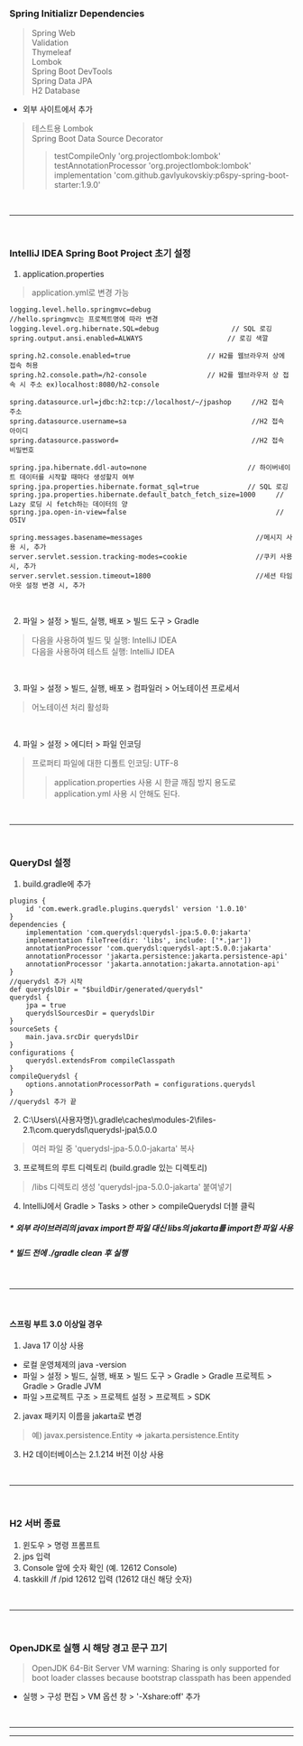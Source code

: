 ### Spring Initializr Dependencies  
> Spring Web  
> Validation  
> Thymeleaf  
> Lombok  
> Spring Boot DevTools  
> Spring Data JPA  
> H2 Database  
- 외부 사이트에서 추가  
> 테스트용 Lombok  
> Spring Boot Data Source Decorator  
>> testCompileOnly 'org.projectlombok:lombok'  
>> testAnnotationProcessor 'org.projectlombok:lombok'  
>> implementation 'com.github.gavlyukovskiy:p6spy-spring-boot-starter:1.9.0'  
<br>

---  
<br>

### IntelliJ IDEA Spring Boot Project 초기 설정  
1. application.properties
> application.yml로 변경 가능
```
logging.level.hello.springmvc=debug                    //hello.springmvc는 프로젝트명에 따라 변경
logging.level.org.hibernate.SQL=debug                  // SQL 로깅
spring.output.ansi.enabled=ALWAYS                     // 로깅 색깔

spring.h2.console.enabled=true                   // H2를 웹브라우저 상에 접속 허용
spring.h2.console.path=/h2-console               // H2를 웹브라우저 상 접속 시 주소 ex)localhost:8080/h2-console

spring.datasource.url=jdbc:h2:tcp://localhost/~/jpashop     //H2 접속 주소
spring.datasource.username=sa                               //H2 접속 아이디
spring.datasource.password=                                 //H2 접속 비밀번호

spring.jpa.hibernate.ddl-auto=none                         // 하이버네이트 데이터를 시작할 때마다 생성할지 여부
spring.jpa.properties.hibernate.format_sql=true            // SQL 로깅
spring.jpa.properties.hibernate.default_batch_fetch_size=1000     // Lazy 로딩 시 fetch하는 데이터의 양
spring.jpa.open-in-view=false                                     // OSIV

spring.messages.basename=messages                            //메시지 사용 시, 추가  
server.servlet.session.tracking-modes=cookie                 //쿠키 사용 시, 추가
server.servlet.session.timeout=1800                          //세션 타임아웃 설정 변경 시, 추가
```
<br>  

2. 파일 > 설정 > 빌드, 실행, 배포 > 빌드 도구 > Gradle   
> 다음을 사용하여 빌드 및 실행: IntelliJ IDEA  
> 다음을 사용하여 테스트 실행: IntelliJ IDEA
<br>

3. 파일 > 설정 > 빌드, 실행, 배포 > 컴파일러 > 어노테이션 프로세서
> 어노테이션 처리 활성화
<br>

4. 파일 > 설정 > 에디터 > 파일 인코딩    
> 프로퍼티 파일에 대한 디폴트 인코딩: UTF-8  
>> application.properties 사용 시 한글 깨짐 방지 용도로 application.yml 사용 시 안해도 된다.
<br>

---  
<br>  

### QueryDsl 설정
1. build.gradle에 추가
```
plugins {
	id 'com.ewerk.gradle.plugins.querydsl' version '1.0.10'
}
dependencies {
	implementation 'com.querydsl:querydsl-jpa:5.0.0:jakarta'
	implementation fileTree(dir: 'libs', include: ['*.jar'])
	annotationProcessor 'com.querydsl:querydsl-apt:5.0.0:jakarta'
	annotationProcessor 'jakarta.persistence:jakarta.persistence-api'
	annotationProcessor 'jakarta.annotation:jakarta.annotation-api'
}
//querydsl 추가 시작
def querydslDir = "$buildDir/generated/querydsl"
querydsl {
	jpa = true
	querydslSourcesDir = querydslDir
}
sourceSets {
	main.java.srcDir querydslDir
}
configurations {
	querydsl.extendsFrom compileClasspath
}
compileQuerydsl {
	options.annotationProcessorPath = configurations.querydsl
}
//querydsl 추가 끝
```
2. C:\Users\\{사용자명}\\.gradle\caches\modules-2\files-2.1\com.querydsl\querydsl-jpa\5.0.0
> 여러 파일 중 'querydsl-jpa-5.0.0-jakarta' 복사
3. 프로젝트의 루트 디렉토리 (build.gradle 있는 디렉토리)
> /libs 디렉토리 생성
> 'querydsl-jpa-5.0.0-jakarta' 붙여넣기
4. IntelliJ에서 Gradle > Tasks > other > compileQuerydsl 더블 클릭
##### * 외부 라이브러리의 javax import한 파일 대신 libs의 jakarta를 import한 파일 사용
##### * 빌드 전에 ./gradle clean 후 실행
<br>

---
<br>  

#### 스프링 부트 3.0 이상일 경우  
1. Java 17 이상 사용
- 로컬 운영체제의 java -version
- 파일 > 설정 > 빌드, 실행, 배포 > 빌드 도구 > Gradle > Gradle 프로젝트 > Gradle > Gradle JVM   
- 파일 >프로젝트 구조 > 프로젝트 설정 > 프로젝트 > SDK  
  
2. javax 패키지 이름을 jakarta로 변경     
> 예) javax.persistence.Entity => jakarta.persistence.Entity  
  
3. H2 데이터베이스는 2.1.214 버전 이상 사용   
<br>

---
<br>  

### H2 서버 종료  
1. 윈도우 > 명령 프롬프트  
2. jps 입력  
3. Console 앞에 숫자 확인 (예. 12612 Console)  
4. taskkill /f /pid 12612 입력 (12612 대신 해당 숫자)  
<br>

---
<br>  

### OpenJDK로 실행 시 해당 경고 문구 끄기  
> OpenJDK 64-Bit Server VM warning: Sharing is only supported for boot loader classes because bootstrap classpath has been appended  
- 실행 > 구성 편집 > VM 옵션 창 > '-Xshare:off' 추가  
<br>

---


---
<br>  

